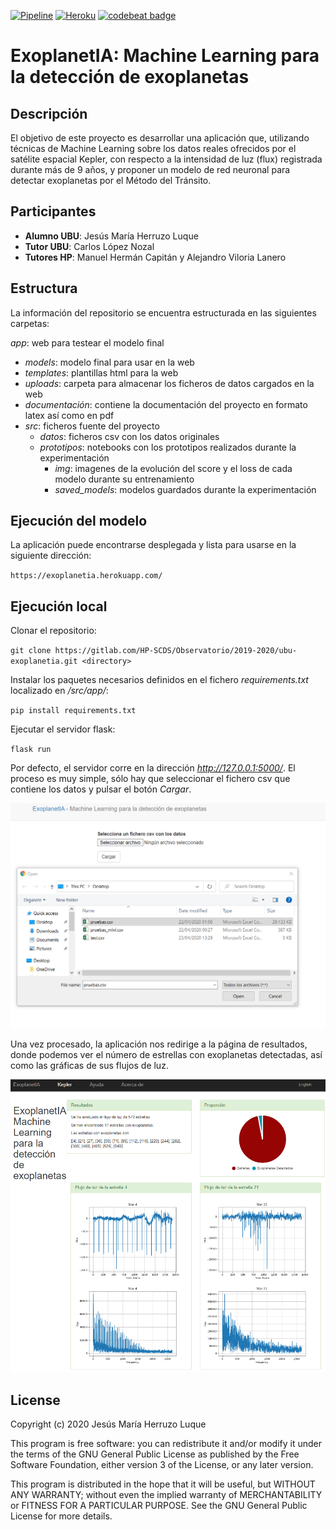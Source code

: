[![Pipeline](https://gitlab.com/HP-SCDS/Observatorio/2019-2020/ubu-exoplanetia/badges/master/pipeline.svg)](https://gitlab.com/HP-SCDS/Observatorio/2019-2020/ubu-exoplanetia/-/jobs) [![Heroku](https://heroku-badge.herokuapp.com/?app=exoplanetia)](https://exoplanetia.herokuapp.com/) [![codebeat badge](https://codebeat.co/badges/bc087f01-ae42-45de-a8a8-69ca5056a092)](https://codebeat.co/a/jesus-maria-herruzo-luque/projects/gitlab-com-hp-scds-observatorio-2019-2020-ubu-exoplanetia-master)

# ExoplanetIA: Machine Learning para la detección de exoplanetas

## Descripción

El objetivo de este proyecto es desarrollar una aplicación que, utilizando técnicas de Machine Learning sobre los datos reales ofrecidos por el satélite espacial Kepler, con respecto a la intensidad de luz (flux) registrada durante más de 9 años, y proponer un modelo de red neuronal para detectar exoplanetas por el Método del Tránsito.

## Participantes

- **Alumno UBU**: Jesús María Herruzo Luque
- **Tutor UBU**: Carlos López Nozal
- **Tutores HP**: Manuel Hermán Capitán y Alejandro Viloria Lanero

## Estructura

La información del repositorio se encuentra estructurada en las siguientes carpetas:

*app*: web para testear el modelo final
  - *models*: modelo final para usar en la web
  - *templates*: plantillas html para la web
  - *uploads*: carpeta para almacenar los ficheros de datos cargados en la web
- *documentación*: contiene la documentación del proyecto en formato latex así como en pdf
- *src*: ficheros fuente del proyecto
  - *datos*: ficheros csv con los datos originales
  - *prototipos*: notebooks con los prototipos realizados durante la experimentación 
    - *img*: imagenes de la evolución del score y el loss de cada modelo durante su entrenamiento
    - *saved_models*: modelos guardados durante la experimentación

## Ejecución del modelo

La aplicación puede encontrarse desplegada y lista para usarse en la siguiente dirección:

`https://exoplanetia.herokuapp.com/`

## Ejecución local

Clonar el repositorio:

`git clone https://gitlab.com/HP-SCDS/Observatorio/2019-2020/ubu-exoplanetia.git <directory>`

Instalar los paquetes necesarios definidos en el fichero *requirements.txt* localizado en */src/app/*:

`pip install requirements.txt`

Ejecutar el servidor flask:

`flask run`

Por defecto, el servidor corre en la dirección *http://127.0.0.1:5000/*. El proceso es muy simple, sólo hay que seleccionar el fichero csv que contiene los datos y pulsar el botón *Cargar*.

![alt text](./documentacion/img/web_cargar_datos.png "Cargar fichero de datos")

Una vez procesado, la aplicación nos redirige a la página de resultados, donde podemos ver el número de estrellas con exoplanetas detectadas, así como las gráficas de sus flujos de luz.

![alt text](./documentacion/img/web_resultados.png "Resultado de analizar el fichero")

## License

Copyright (c) 2020 Jesús María Herruzo Luque

This program is free software: you can redistribute it and/or modify it under the terms of the GNU General Public License as published by the Free Software Foundation, either version 3 of the License, or any later version.

This program is distributed in the hope that it will be useful, but WITHOUT ANY WARRANTY; without even the implied warranty of MERCHANTABILITY or FITNESS FOR A PARTICULAR PURPOSE. See the GNU General Public License for more details.